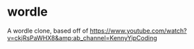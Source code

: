 # wordle
A wordle clone, based off of https://www.youtube.com/watch?v=ckjRsPaWHX8&amp;ab_channel=KennyYipCoding
